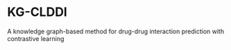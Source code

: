 # KG-CLDDI
A knowledge graph-based method for drug-drug interaction prediction with contrastive learning
